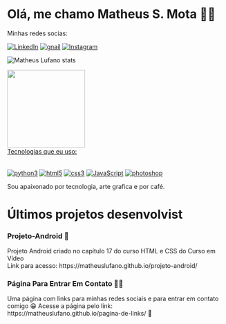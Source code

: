 <h1> Olá, me chamo Matheus S. Mota 🖖🏼</h1>
Minhas redes socias:

<a href="https://www.linkedin.com/in/matheus-santos-mota-ab35b0283/" target="_blank">![LinkedIn](https://img.shields.io/badge/LinkedIn-0077B5?style=for-the-badge&logo=linkedin&logoColor=white
)</a>
<a href="mailto:matheuslufano93@gmail.com" target="_blank">![gnail](https://img.shields.io/badge/Gmail-D14836?style=for-the-badge&logo=gmail&logoColor=white
)</a>
<a href="https://www.instagram.com/mateu.py/">
    ![Instagram](https://img.shields.io/badge/Instagram-E4405F?style=for-the-badge&logo=instagram&logoColor=white)
</a>


![Matheus Lufano stats](https://github-readme-stats.vercel.app/api?username=Matheuslufano&show_icons=true&theme=radical)
<div>
<a href="https://github.com/seu-usuário-aqui">
<img loading="lazy" height="180em" src="https://github-readme-stats.vercel.app/api/top-langs/?username=Matheuslufano&layout=compact&langs_count=7&theme=dracula"/>
</div>
Tecnologias que eu uso:

<dive style="display:inline_block"><br/>
    <a href="https://github.com/matheuslufano/Curso-de-Python"> <img align="center" alt="python3" src="https://img.shields.io/badge/Python-3776AB?style=for-the-badge&logo=python&logoColor=white"></a>
    <a href="https://github.com/matheuslufano/Curso-HTML5-CSS3#readme"><img align="center" alt="html5" src="https://img.shields.io/badge/HTML5-E34F26?style=for-the-badge&logo=html5&logoColor=white" ></a>
    <a href="https://github.com/matheuslufano/Curso-HTML5-CSS3"> <img align="center" alt="css3" src="https://img.shields.io/badge/CSS3-1572B6?style=for-the-badge&logo=css3&logoColor=white"></a>
    <a href="https://github.com/matheuslufano/Curso-JavaScript"> <img align="center" alt="JavaScript" src="https://img.shields.io/badge/JavaScript-F7DF1E?style=for-the-badge&logo=javascript&logoColor=black"></a>
    <a href="mailto:matheuslufano93@gmail.com"> <img align="center" alt="photoshop" src="https://img.shields.io/badge/Adobe%20Photoshop-31A8FF?style=for-the-badge&logo=Adobe%20Photoshop&logoColor=black"></a>
</dive> 

Sou apaixonado por tecnologia, arte grafica e por café.
<h1>Últimos projetos desenvolvist</h1>
<h3>Projeto-Android 🤖</h3>
Projeto Android criado no capítulo 17 do curso HTML e CSS do Curso em Vídeo <br>
Link para acesso: https://matheuslufano.github.io/projeto-android/
<h3>Página Para Entrar Em Contato 👤📱 </h3>
Uma página com links para minhas redes sociais e para entrar em contato comigo 😁
Acesse a página pelo link: https://matheuslufano.github.io/pagina-de-links/ 🔗
